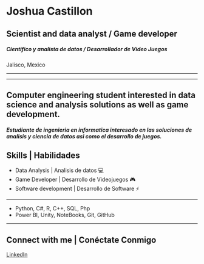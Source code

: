 # Joshua Castillon

## Scientist and data analyst      / Game developer  
##### Cientifico y analista de datos  / Desarrollador de Video Juegos  
Jalisco, Mexico
--- --- --- --- --- --- --- --- --- --- --- ---
--- --- --- --- --- --- --- --- --- --- --- ---  

## Computer engineering student interested in data science and analysis solutions as well as game development.
##### Estudiante de ingenieria en informatica interesado en las soluciones de analisis y ciencia de datos asi como el desarrollo de juegos.

## Skills | Habilidades
- Data Analysis | Analisis de datos :computer:
- Game Developer | Desarrollo de Videojuegos :video_game:
- Software development | Desarrollo de Software :zap:
--- --- --- --- --- --- --- --- --- --- --- ---  

- Python, C#, R, C++, SQL, Php
- Power BI, Unity, NoteBooks, Git, GitHub

--- --- --- --- --- --- --- --- --- --- --- ---  

## Connect with me | Conéctate Conmigo
[LinkedIn](https://www.linkedin.com/in/uriel-castillon-488a49228/)
